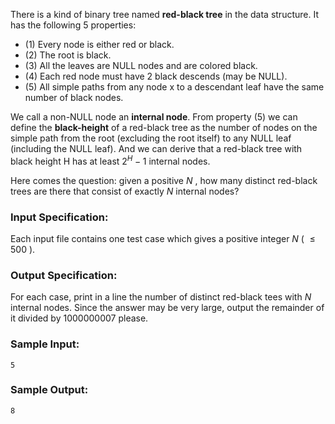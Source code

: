 <!-- Title
Red-black Tree (35)
-->
There is a kind of binary tree named **red-black tree** in the data structure.
It has the following 5 properties:

  * (1) Every node is either red or black.
  * (2) The root is black.
  * (3) All the leaves are NULL nodes and are colored black.
  * (4) Each red node must have 2 black descends (may be NULL).
  * (5) All simple paths from any node x to a descendant leaf have the same number of black nodes.

We call a non-NULL node an **internal node**. From property (5) we can define
the **black-height** of a red-black tree as the number of nodes on the simple
path from the root (excluding the root itself) to any NULL leaf (including the
NULL leaf). And we can derive that a red-black tree with black height H has at
least $2^H-1$ internal nodes.

Here comes the question: given a positive $N$ , how many distinct red-black
trees are there that consist of exactly $N$ internal nodes?

### Input Specification:

Each input file contains one test case which gives a positive integer $N$ (
$\le 500$ ).

### Output Specification:

For each case, print in a line the number of distinct red-black tees with $N$
internal nodes. Since the answer may be very large, output the remainder of it
divided by 1000000007 please.

### Sample Input:

```
5
```

### Sample Output:

```
8
```
